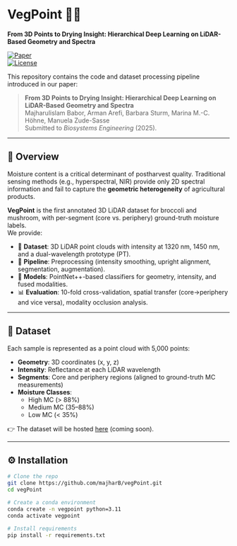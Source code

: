 # VegPoint 🌱💧  
**From 3D Points to Drying Insight: Hierarchical Deep Learning on LiDAR-Based Geometry and Spectra**

[![Paper](https://img.shields.io/badge/Paper-arXiv-green)](https://)  
[![License](https://img.shields.io/badge/License-MIT-blue.svg)](LICENSE)  

This repository contains the code and dataset processing pipeline introduced in our paper:  

> **From 3D Points to Drying Insight: Hierarchical Deep Learning on LiDAR-Based Geometry and Spectra**  
> Majharulislam Babor, Arman Arefi, Barbara Sturm, Marina M.-C. Höhne, Manuela Zude-Sasse  
> Submitted to *Biosystems Engineering* (2025).  

---

## 🌟 Overview

Moisture content is a critical determinant of postharvest quality. Traditional sensing methods (e.g., hyperspectral, NIR) provide only 2D spectral information and fail to capture the **geometric heterogeneity** of agricultural products.  

**VegPoint** is the first annotated 3D LiDAR dataset for broccoli and mushroom, with per-segment (core vs. periphery) ground-truth moisture labels.  
We provide:  

- 🥦 **Dataset**: 3D LiDAR point clouds with intensity at 1320 nm, 1450 nm, and a dual-wavelength prototype (PT).  
- 🔧 **Pipeline**: Preprocessing (intensity smoothing, upright alignment, segmentation, augmentation).  
- 🤖 **Models**: PointNet++-based classifiers for geometry, intensity, and fused modalities.  
- 📊 **Evaluation**: 10-fold cross-validation, spatial transfer (core→periphery and vice versa), modality occlusion analysis.  

---

## 📂 Dataset

Each sample is represented as a point cloud with 5,000 points:  

- **Geometry**: 3D coordinates (x, y, z)  
- **Intensity**: Reflectance at each LiDAR wavelength  
- **Segments**: Core and periphery regions (aligned to ground-truth MC measurements)  
- **Moisture Classes**:  
  - High MC (> 88%)  
  - Medium MC (35–88%)  
  - Low MC (< 35%)  

👉 The dataset will be hosted [here](https://github.com/majharB/vegPoint/releases) (coming soon).  

---

## ⚙️ Installation

```bash
# Clone the repo
git clone https://github.com/majharB/vegPoint.git
cd vegPoint

# Create a conda environment
conda create -n vegpoint python=3.11
conda activate vegpoint

# Install requirements
pip install -r requirements.txt
